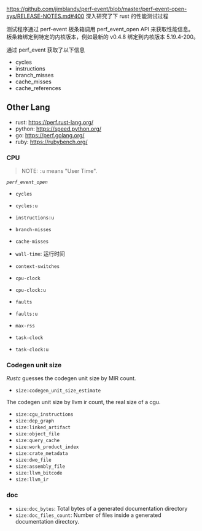 
https://github.com/jimblandy/perf-event/blob/master/perf-event-open-sys/RELEASE-NOTES.md#400
深入研究了下 rust 的性能测试过程

测试程序通过 perf-event 板条箱调用 perf_event_open API 来获取性能信息。
板条箱绑定到特定的内核版本，例如最新的 v0.4.8 绑定到内核版本 5.19.4-200。

通过 perf_event 获取了以下信息
- cycles
- instructions
- branch_misses
- cache_misses
- cache_references


## Other Lang

- rust: https://perf.rust-lang.org/
- python: https://speed.python.org/
- go: https://perf.golang.org/
- ruby: https://rubybench.org/

### CPU
> NOTE: `:u` means "User Time".

*`perf_event_open`*
- `cycles`
- `cycles:u`
- `instructions:u`
- `branch-misses`
- `cache-misses`
- `wall-time`: 运行时间

- `context-switches`
- `cpu-clock`
- `cpu-clock:u`
- `faults`
- `faults:u`
- `max-rss`
- `task-clock`
- `task-clock:u`

### Codegen unit size
*Rustc* guesses the codegen unit size by MIR count.
- `size:codegen_unit_size_estimate`

The codegen unit size by llvm ir count, the real size of a cgu.
- `size:cgu_instructions`
- `size:dep_graph`
- `size:linked_artifact`
- `size:object_file`
- `size:query_cache`
- `size:work_product_index`
- `size:crate_metadata`
- `size:dwo_file`
- `size:assembly_file`
- `size:llvm_bitcode`
- `size:llvm_ir`

### doc
- `size:doc_bytes`: Total bytes of a generated documentation directory
- `size:doc_files_count`: Number of files inside a generated documentation directory.
